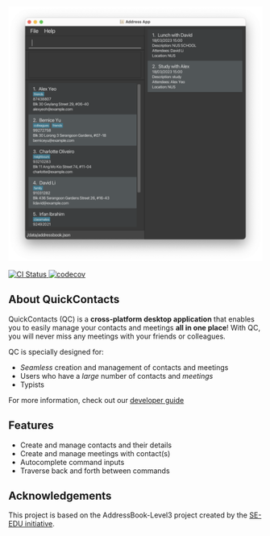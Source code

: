 ![Ui](docs/images/ui_main.png)

<p >
  <a href="https://github.com/AY2223S2-CS2103T-T11-2/tp/actions">
    <img src="https://github.com/AY2223S2-CS2103T-T11-2/tp/workflows/Java%20CI/badge.svg" alt="CI Status">
  </a>
  <a href="https://codecov.io/gh/AY2223S2-CS2103T-T11-2/tp">
    <img src="https://codecov.io/gh/AY2223S2-CS2103T-T11-2/tp/branch/master/graph/badge.svg?token=1KZTHMDDUF" alt="codecov">
  </a>
</p>

## About QuickContacts

QuickContacts (QC) is a **cross-platform desktop application** that enables you to easily manage your contacts and meetings **all in one place**! With QC, you will never miss any meetings with your friends or colleagues.

QC is specially designed for:

* _Seamless_ creation and management of contacts and meetings
* Users who have a _large_ number of contacts and _meetings_
* Typists

For more information, check out our [developer guide](https://ay2223s2-cs2103t-t11-2.github.io/tp/DeveloperGuide.html)

## Features

* Create and manage contacts and their details
* Create and manage meetings with contact(s)
* Autocomplete command inputs
* Traverse back and forth between commands

## Acknowledgements

This project is based on the AddressBook-Level3 project created by the [SE-EDU initiative](https://se-education.org).
